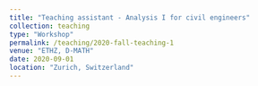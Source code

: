 ```yaml
---
title: "Teaching assistant - Analysis I for civil engineers"
collection: teaching
type: "Workshop"
permalink: /teaching/2020-fall-teaching-1
venue: "ETHZ, D-MATH"
date: 2020-09-01
location: "Zurich, Switzerland"
---
```

